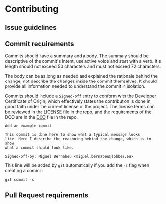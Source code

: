 # Contributing

## Issue guidelines

## Commit requirements

Commits should have a summary and a body. The summary should be
descriptive of the commit's intent, use active voice and start with a
verb. It's length should not exceed 50 characters and must not exceed
72 characters.

The body can be as long as needed and explained the rationale behind
the change, not describe the changes inside the commit themselves. It
should provide all information needed to understand the commit in
isolation.

Commits should include a `Signed-off` entry to conform with the
Developer Certificate of Origin, which effectively states the
contribution is done in good faith under the current license of the
project. The license terms can be reviewed in the [LICENSE](LICENSE)
file in the repo, and the requirements of the DCO are in the
[DCO](DCO) file in the repo.

```
Add an example commit

This commit is done here to show what a typical message looks
like. Here I describe the reasoning behind the change, which is to show
what a commit should look like.

Signed-off-by: Miguel Bernabeu <miguel.bernabeu@lobber.eu>
```

This line will be added by `git` automatically if you add the `-s` flag when creating a commit:
```
git commit -s
```

## Pull Request requirements
